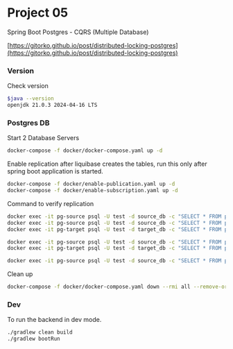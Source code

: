# Project 05

Spring Boot Postgres - CQRS (Multiple Database)

[https://gitorko.github.io/post/distributed-locking-postgres](https://gitorko.github.io/post/distributed-locking-postgres)

### Version

Check version

```bash
$java --version
openjdk 21.0.3 2024-04-16 LTS
```

### Postgres DB

Start 2 Database Servers

```bash
docker-compose -f docker/docker-compose.yaml up -d
```

Enable replication after liquibase creates the tables, run this only after spring boot application is started.

```bash
docker-compose -f docker/enable-publication.yaml up -d
docker-compose -f docker/enable-subscription.yaml up -d
```

Command to verify replication

```bash
docker exec -it pg-source psql -U test -d source_db -c "SELECT * FROM pg_roles WHERE rolname = 'replicator';"
docker exec -it pg-source psql -U test -d source_db -c "SELECT * FROM pg_publication;"
docker exec -it pg-target psql -U test -d target_db -c "SELECT * FROM pg_subscription;"

docker exec -it pg-source psql -U test -d source_db -c "SELECT * FROM pg_replication_slots;"
docker exec -it pg-target psql -U test -d target_db -c "SELECT * FROM pg_stat_subscription;"

docker exec -it pg-source psql -U test -d source_db -c "SELECT * FROM pg_create_logical_replication_slot('employee_slot', 'pgoutput');"
```

Clean up

```bash
docker-compose -f docker/docker-compose.yaml down --rmi all --remove-orphans --volumes
```

### Dev

To run the backend in dev mode.

```bash
./gradlew clean build
./gradlew bootRun
```
